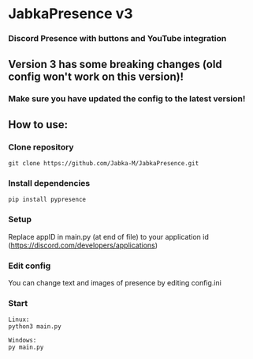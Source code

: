 # JabkaPresence v3
### Discord Presence with buttons and YouTube integration

## Version 3 has some breaking changes (old config won't work on this version)!
### Make sure you have updated the config to the latest version!

## How to use:

### Clone repository
```
git clone https://github.com/Jabka-M/JabkaPresence.git
```

### Install dependencies
```
pip install pypresence
```

### Setup
Replace appID in main.py (at end of file) to your application id (https://discord.com/developers/applications)

### Edit config
You can change text and images of presence by editing config.ini

### Start
```
Linux:
python3 main.py

Windows:
py main.py
```
